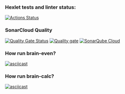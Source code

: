 ### Hexlet tests and linter status:
[![Actions Status](https://github.com/aduster/python-project-49/actions/workflows/hexlet-check.yml/badge.svg)](https://github.com/aduster/python-project-49/actions)

### SonarCloud Quality 
[![Quality Gate Status](https://sonarcloud.io/api/project_badges/measure?project=aduster_python-project-49&metric=alert_status)](https://sonarcloud.io/summary/new_code?id=aduster_python-project-49)
[![Quality gate](https://sonarcloud.io/api/project_badges/quality_gate?project=aduster_python-project-49)](https://sonarcloud.io/summary/new_code?id=aduster_python-project-49)
[![SonarQube Cloud](https://sonarcloud.io/images/project_badges/sonarcloud-light.svg)](https://sonarcloud.io/summary/new_code?id=aduster_python-project-49)

### How run brain-even? 
[![asciicast](https://asciinema.org/a/724172.svg)](https://asciinema.org/a/724172)

### How run brain-calc?
[![asciicast](https://asciinema.org/a/724517.svg)](https://asciinema.org/a/724517)